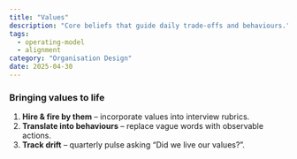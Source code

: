 ```yaml
---
title: "Values"
description: "Core beliefs that guide daily trade‑offs and behaviours."
tags:
  - operating-model
  - alignment
category: "Organisation Design"
date: 2025-04-30
---
```

### Bringing values to life
1. **Hire & fire by them** – incorporate values into interview rubrics.  
2. **Translate into behaviours** – replace vague words with observable actions.  
3. **Track drift** – quarterly pulse asking “Did we live our values?”.
